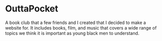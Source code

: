 # OuttaPocket

A book club that a few friends and I created that I decided to make a website for. It includes books, film, and music that covers a wide range of topics we think it is important as young black men to understand.
